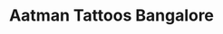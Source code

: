 ---
title: "Aatman Tattoos Bangalore"
url: /banashankari-bangalore/aatman-tattoos-bangalore/
shop: tattoo
---